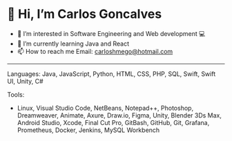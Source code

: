 # 👋 Hi, I’m Carlos Goncalves #
- 👀 I’m interested in Software Engineering and Web development :computer:
- 🌱 I’m currently learning Java and React
- 📫 How to reach me  Email: carloshmego@hotmail.com 
***
Languages:
Java, JavaScript, Python, HTML, CSS, PHP, SQL, Swift, Swift UI, Unity, C#

Tools:
- Linux, Visual Studio Code, NetBeans, Notepad++, Photoshop, Dreamweaver, Animate, Axure, Draw.io, Figma, Unity, Blender 3Ds Max, Android Studio, Xcode, Final Cut Pro, GitBash, GitHub, Git, Grafana, Prometheus, Docker, Jenkins, MySQL Workbench
